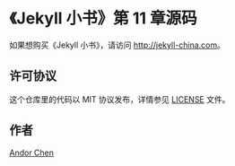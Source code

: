 # 《Jekyll 小书》第 11 章源码

如果想购买《Jekyll 小书》，请访问 <http://jekyll-china.com>。

## 许可协议

这个仓库里的代码以 MIT 协议发布，详情参见 [LICENSE](/LICENSE) 文件。

## 作者

[Andor Chen](http://about.ac '安道的个人网站')
